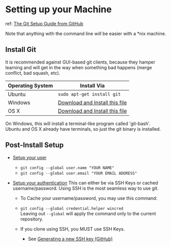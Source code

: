 # Setting up your Machine
ref: [The Git Setup Guide from GitHub](https://help.github.com/articles/set-up-git/)

Note that anything with the command line *will* be easier with a \*nix machine.

## Install Git

It is recommended against GUI-based git clients, because they hamper learning and will get in the way when something bad happens (merge conflict, bad squash, etc).

| Operating System | Install Via |
| ---- | ---- |
| Ubuntu | `sudo apt-get install git` |
| Windows | [Download and Install this file](https://git-scm.com/download/win) |
| OS X | [Download and Install this file](http://git-scm.com/download/mac) |

On Windows, this will install a terminal-like program called 'git-bash'.  
Ubuntu and OS X already have terminals, so just the git binary is installed.

## Post-Install Setup

- [Setup your user](https://help.github.com/articles/set-up-git/#setting-up-git)
   - `git config --global user.name "YOUR NAME"`
   - `git config --global user.email "YOUR EMAIL ADDRESS"`

- [Setup your authentication](https://help.github.com/articles/set-up-git/#next-steps-authenticating-with-github-from-git)
  This can either be via SSH Keys or cached username/password. Using SSH is the most seamless way to use git.

  - To Cache your username/password, you may use this command:  
   - `git config --global credential.helper wincred`  
      Leaving out `--global` will apply the command only to the current repository.

  - If you clone using SSH, you MUST use SSH Keys.
    - See [Generating a new SSH key (GitHub)](https://help.github.com/articles/generating-a-new-ssh-key/)
